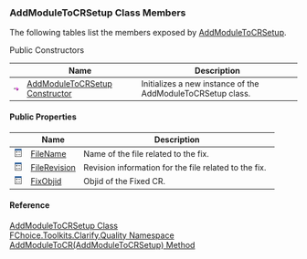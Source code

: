 ﻿### AddModuleToCRSetup Class Members

The following tables list the members exposed by [AddModuleToCRSetup](FChoice.Toolkits.Clarify~FChoice.Toolkits.Clarify.Quality.AddModuleToCRSetup.md).

Public Constructors

|   | Name | Description |
| --- | --- | --- |
| ![Public Constructor](dotnetimages/publicConstructor.png) | [AddModuleToCRSetup Constructor](FChoice.Toolkits.Clarify~FChoice.Toolkits.Clarify.Quality.AddModuleToCRSetup~_ctor.md) | Initializes a new instance of the AddModuleToCRSetup class.   |



#### Public Properties

|   | Name | Description |
| --- | --- | --- |
| ![Public Property](dotnetimages/publicProperty.png) | [FileName](FChoice.Toolkits.Clarify~FChoice.Toolkits.Clarify.Quality.AddModuleToCRSetup~FileName.md) | Name of the file related to the fix.   |
| ![Public Property](dotnetimages/publicProperty.png) | [FileRevision](FChoice.Toolkits.Clarify~FChoice.Toolkits.Clarify.Quality.AddModuleToCRSetup~FileRevision.md) | Revision information for the file related to the fix.   |
| ![Public Property](dotnetimages/publicProperty.png) | [FixObjid](FChoice.Toolkits.Clarify~FChoice.Toolkits.Clarify.Quality.AddModuleToCRSetup~FixObjid.md) | Objid of the Fixed CR.   |





#### Reference

[AddModuleToCRSetup Class](FChoice.Toolkits.Clarify~FChoice.Toolkits.Clarify.Quality.AddModuleToCRSetup.md)  
[FChoice.Toolkits.Clarify.Quality Namespace](FChoice.Toolkits.Clarify~FChoice.Toolkits.Clarify.Quality_namespace.md)  
[AddModuleToCR(AddModuleToCRSetup) Method](FChoice.Toolkits.Clarify~FChoice.Toolkits.Clarify.Quality.QualityToolkit~AddModuleToCR(AddModuleToCRSetup).md)